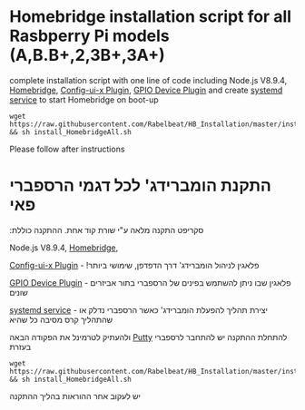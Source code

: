 # Homebridge installation script for all Rasbperry Pi models (A,B.B+,2,3B+,3A+)
complete installation script with one line of code including Node.js V8.9.4, [Homebridge](https://github.com/nfarina/homebridge), [Config-ui-x Plugin](https://github.com/oznu/homebridge-config-ui-x), [GPIO Device Plugin](https://github.com/oznu/homebridge-config-ui-x)
and create [systemd service](https://timleland.com/setup-homebridge-to-start-on-bootup) to start Homebridge on boot-up
```
wget https://raw.githubusercontent.com/Rabelbeat/HB_Installation/master/install_HomebridgeAll.sh && sh install_HomebridgeAll.sh
```
Please follow after instructions

# התקנת הומברידג' לכל דגמי הרספברי פאי
:סקריפט התקנה מלאה ע"י שורת קוד אחת. ההתקנה כוללת

Node.js V8.9.4, [Homebridge](https://github.com/nfarina/homebridge), 

[Config-ui-x Plugin](https://github.com/oznu/homebridge-config-ui-x) - !פלאגין לניהול הומברידג' דרך הדפדפן, שימושי ביותר 

[GPIO Device Plugin](https://github.com/dubocr/homebridge-gpio-device) - פלאגין שבו ניתן להשתמש בפינים של הרספברי בתור אביזרים שונים

[systemd service](https://timleland.com/setup-homebridge-to-start-on-bootup) - יצירת תהליך להפעלת הומברידג' כאשר הרספברי נדלק או 
שהתהליך קרס מסיבה כל שהיא 

ולהעתיק לטרמינל את הפקודה הבאה [Putty](https://the.earth.li/~sgtatham/putty/latest/w64/putty-64bit-0.70-installer.msi) להתחלת ההתקנה יש להתחבר לרספברי בעזרת 

```
wget https://raw.githubusercontent.com/Rabelbeat/HB_Installation/master/install_HomebridgeAll.sh && sh install_HomebridgeAll.sh
```
יש לעקוב אחר ההוראות בהליך ההתקנה

